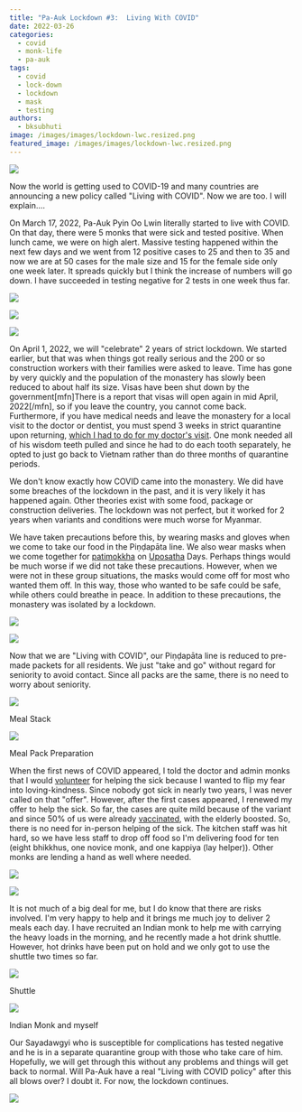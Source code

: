 ```yaml
---
title: "Pa-Auk Lockdown #3:  Living With COVID"
date: 2022-03-26
categories: 
  - covid
  - monk-life
  - pa-auk
tags: 
  - covid
  - lock-down
  - lockdown
  - mask
  - testing
authors: 
  - bksubhuti
image: /images/images/lockdown-lwc.resized.png
featured_image: /images/images/lockdown-lwc.resized.png
---
```


![](/images/lockdown-lwc.resized-2.png)

Now the world is getting used to COVID-19 and many countries are announcing a new policy called "Living with COVID". Now we are too. I will explain....

On March 17, 2022, Pa-Auk Pyin Oo Lwin literally started to live with COVID. On that day, there were 5 monks that were sick and tested positive. When lunch came, we were on high alert. Massive testing happened within the next few days and we went from 12 positive cases to 25 and then to 35 and now we are at 50 cases for the male size and 15 for the female side only one week later. It spreads quickly but I think the increase of numbers will go down. I have succeeded in testing negative for 2 tests in one week thus far.

![](/images/7thdaytest2-1024x567.jpg)

![](/images/testline.jpg)

![](/images/testing.jpg)

On April 1, 2022, we will "celebrate" 2 years of strict lockdown. We started earlier, but that was when things got really serious and the 200 or so construction workers with their families were asked to leave. Time has gone by very quickly and the population of the monastery has slowly been reduced to about half its size. Visas have been shut down by the government\[mfn\]There is a report that visas will open again in mid April, 2022\[/mfn\], so if you leave the country, you cannot come back. Furthermore, if you have medical needs and leave the monastery for a local visit to the doctor or dentist, you must spend 3 weeks in strict quarantine upon returning, [which I had to do for my doctor's visit](https://americanmonk.org/super-quarantine-inside-pa-auk/). One monk needed all of his wisdom teeth pulled and since he had to do each tooth separately, he opted to just go back to Vietnam rather than do three months of quarantine periods.

We don't know exactly how COVID came into the monastery. We did have some breaches of the lockdown in the past, and it is very likely it has happened again. Other theories exist with some food, package or construction deliveries. The lockdown was not perfect, but it worked for 2 years when variants and conditions were much worse for Myanmar.

We have taken precautions before this, by wearing masks and gloves when we come to take our food in the Piṇḍapāta line. We also wear masks when we come together for [patimokkha](https://americanmonk.org/patimokkha-chant-feb-15-2022/) on [Uposatha](https://americanmonk.org/here-is-an-awesome-picture-showing-the-typical-patimokkha-recitation-at-pa-auk-meditation-center-from/) Days. Perhaps things would be much worse if we did not take these precautions. However, when we were not in these group situations, the masks would come off for most who wanted them off. In this way, those who wanted to be safe could be safe, while others could breathe in peace. In addition to these precautions, the monastery was isolated by a lockdown.

![](/images/wp-1586152906629.jpg)

![](/images/patimokkha-group1.jpg)

Now that we are "Living with COVID", our Piṇḍapāta line is reduced to pre-made packets for all residents. We just "take and go" without regard for seniority to avoid contact. Since all packs are the same, there is no need to worry about seniority.

![](/images/foodpacks1.jpg)

Meal Stack

![](/images/foodpack2.jpg)

Meal Pack Preparation

When the first news of COVID appeared, I told the doctor and admin monks that I would [volunteer](https://americanmonk.org/covid-19-lockdown-pa-auk/) for helping the sick because I wanted to flip my fear into loving-kindness. Since nobody got sick in nearly two years, I was never called on that "offer". However, after the first cases appeared, I renewed my offer to help the sick. So far, the cases are quite mild because of the variant and since 50% of us were already [vaccinated](https://americanmonk.org/pa-auk-vaccination-2021/), with the elderly boosted. So, there is no need for in-person helping of the sick. The kitchen staff was hit hard, so we have less staff to drop off food so I'm delivering food for ten (eight bhikkhus, one novice monk, and one kappiya (lay helper)). Other monks are lending a hand as well where needed.

![](/images/dana2.jpg)

![](/images/dana1-rotated.jpg)

It is not much of a big deal for me, but I do know that there are risks involved. I'm very happy to help and it brings me much joy to deliver 2 meals each day. I have recruited an Indian monk to help me with carrying the heavy loads in the morning, and he recently made a hot drink shuttle. However, hot drinks have been put on hold and we only got to use the shuttle two times so far.

![](/images/Drinkshuttle1.jpg)

Shuttle

![](/images/dana4.jpg)

Indian Monk and myself

Our Sayadawgyi who is susceptible for complications has tested negative and he is in a separate quarantine group with those who take care of him. Hopefully, we will get through this without any problems and things will get back to normal. Will Pa-Auk have a real "Living with COVID policy" after this all blows over? I doubt it. For now, the lockdown continues.

![](/images/spreadKaruna.jpg)